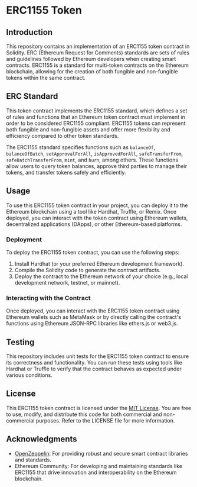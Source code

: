 # ERC1155 Token

## Introduction

This repository contains an implementation of an ERC1155 token contract in Solidity. ERC (Ethereum Request for Comments) standards are sets of rules and guidelines followed by Ethereum developers when creating smart contracts. ERC1155 is a standard for multi-token contracts on the Ethereum blockchain, allowing for the creation of both fungible and non-fungible tokens within the same contract.

## ERC Standard

This token contract implements the ERC1155 standard, which defines a set of rules and functions that an Ethereum token contract must implement in order to be considered ERC1155 compliant. ERC1155 tokens can represent both fungible and non-fungible assets and offer more flexibility and efficiency compared to other token standards.

The ERC1155 standard specifies functions such as `balanceOf`, `balanceOfBatch`, `setApprovalForAll`, `isApprovedForAll`, `safeTransferFrom`, `safeBatchTransferFrom`, `mint`, and `burn`, among others. These functions allow users to query token balances, approve third parties to manage their tokens, and transfer tokens safely and efficiently.

## Usage

To use this ERC1155 token contract in your project, you can deploy it to the Ethereum blockchain using a tool like Hardhat, Truffle, or Remix. Once deployed, you can interact with the token contract using Ethereum wallets, decentralized applications (DApps), or other Ethereum-based platforms.

### Deployment

To deploy the ERC1155 token contract, you can use the following steps:

1. Install Hardhat (or your preferred Ethereum development framework).
2. Compile the Solidity code to generate the contract artifacts.
3. Deploy the contract to the Ethereum network of your choice (e.g., local development network, testnet, or mainnet).

### Interacting with the Contract

Once deployed, you can interact with the ERC1155 token contract using Ethereum wallets such as MetaMask or by directly calling the contract's functions using Ethereum JSON-RPC libraries like ethers.js or web3.js.

## Testing

This repository includes unit tests for the ERC1155 token contract to ensure its correctness and functionality. You can run these tests using tools like Hardhat or Truffle to verify that the contract behaves as expected under various conditions.

## License

This ERC1155 token contract is licensed under the [MIT License](LICENSE). You are free to use, modify, and distribute this code for both commercial and non-commercial purposes. Refer to the LICENSE file for more information.

## Acknowledgments

- [OpenZeppelin](https://openzeppelin.com/): For providing robust and secure smart contract libraries and standards.
- Ethereum Community: For developing and maintaining standards like ERC1155 that drive innovation and interoperability on the Ethereum blockchain.

